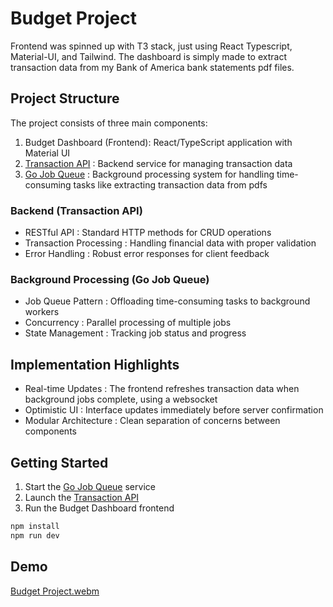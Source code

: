 # Budget Project

Frontend was spinned up with T3 stack, just using React Typescript, Material-UI, and Tailwind. The dashboard is simply made to extract transaction data from my Bank of America bank statements pdf files.

## Project Structure
The project consists of three main components:

1. Budget Dashboard (Frontend): React/TypeScript application with Material UI
2. [Transaction API](https://github.com/jupark12/transaction-api) : Backend service for managing transaction data
3. [Go Job Queue](https://github.com/jupark12/go-job-queue) : Background processing system for handling time-consuming tasks like extracting transaction data from pdfs

### Backend (Transaction API)
- RESTful API : Standard HTTP methods for CRUD operations
- Transaction Processing : Handling financial data with proper validation
- Error Handling : Robust error responses for client feedback
### Background Processing (Go Job Queue)
- Job Queue Pattern : Offloading time-consuming tasks to background workers
- Concurrency : Parallel processing of multiple jobs
- State Management : Tracking job status and progress

## Implementation Highlights
- Real-time Updates : The frontend refreshes transaction data when background jobs complete, using a websocket
- Optimistic UI : Interface updates immediately before server confirmation
- Modular Architecture : Clean separation of concerns between components

## Getting Started
1. Start the [Go Job Queue](https://github.com/jupark12/go-job-queue) service
2. Launch the [Transaction API](https://github.com/jupark12/transaction-api)
3. Run the Budget Dashboard frontend

```bash
npm install
npm run dev
```

## Demo
[Budget Project.webm](https://github.com/user-attachments/assets/253f0488-b2a5-468a-a044-34cdf2639643)
